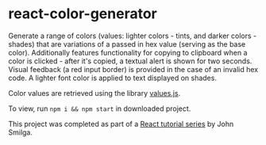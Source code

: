# react-color-generator

Generate a range of colors (values: lighter colors - tints, and darker colors - shades) that are variations of a passed in hex value (serving as the base color). Additionally features functionality for copying to clipboard when a color is clicked - after it's copied, a textual alert is shown for two seconds. Visual feedback (a red input border) is provided in the case of an invalid hex code. A lighter font color is applied to text displayed on shades.

Color values are retrieved using the library [values.js](https://github.com/noeldelgado/values.js).

To view, run `npm i && npm start` in downloaded project.

This project was completed as part of a [React tutorial series](https://www.youtube.com/watch?v=a_7Z7C_JCyo&ab_channel=freeCodeCamp.org) by John Smilga.
